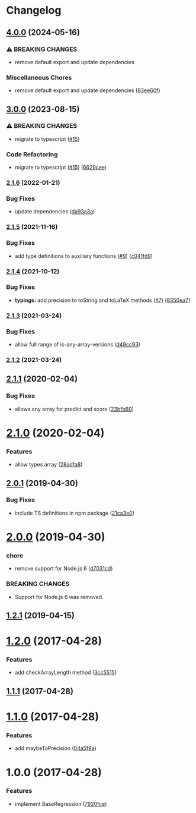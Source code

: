 # Changelog

## [4.0.0](https://github.com/mljs/regression-base/compare/v3.0.0...v4.0.0) (2024-05-16)


### ⚠ BREAKING CHANGES

* remove default export and update dependencies

### Miscellaneous Chores

* remove default export and update dependencies ([83ee60f](https://github.com/mljs/regression-base/commit/83ee60fb2b6dd7e542d9c4e754ebf7cbcc73d799))

## [3.0.0](https://github.com/mljs/regression-base/compare/v2.1.6...v3.0.0) (2023-08-15)


### ⚠ BREAKING CHANGES

* migrate to typescript ([#15](https://github.com/mljs/regression-base/issues/15))

### Code Refactoring

* migrate to typescript ([#15](https://github.com/mljs/regression-base/issues/15)) ([6629cee](https://github.com/mljs/regression-base/commit/6629ceeb5b8754acd3202501638a15c0a65bef95))

### [2.1.6](https://www.github.com/mljs/regression-base/compare/v2.1.5...v2.1.6) (2022-01-21)


### Bug Fixes

* update dependencies ([da93a3a](https://www.github.com/mljs/regression-base/commit/da93a3a683d5931edce5c77eb6ef420de5a6ba6d))

### [2.1.5](https://www.github.com/mljs/regression-base/compare/v2.1.4...v2.1.5) (2021-11-16)


### Bug Fixes

* add type definitions to auxiliary functions ([#9](https://www.github.com/mljs/regression-base/issues/9)) ([c041fd9](https://www.github.com/mljs/regression-base/commit/c041fd9f7a6e6ad49477c2940a4344ba87d71a21))

### [2.1.4](https://www.github.com/mljs/regression-base/compare/v2.1.3...v2.1.4) (2021-10-12)


### Bug Fixes

* **typings:** add precision to toString and toLaTeX methods ([#7](https://www.github.com/mljs/regression-base/issues/7)) ([8350ea7](https://www.github.com/mljs/regression-base/commit/8350ea702cd043a7b32b918e7543d179c762d7a3))

### [2.1.3](https://www.github.com/mljs/regression-base/compare/v2.1.2...v2.1.3) (2021-03-24)


### Bug Fixes

* allow full range of is-any-array-versions ([d49cc93](https://www.github.com/mljs/regression-base/commit/d49cc93157037928bf1c2eb1949f7726f478d04f))

### [2.1.2](https://github.com/mljs/regression-base/compare/v2.1.1...v2.1.2) (2021-03-24)

## [2.1.1](https://github.com/mljs/regression-base/compare/v2.1.0...v2.1.1) (2020-02-04)


### Bug Fixes

* allows any array for predict and score ([23bfb60](https://github.com/mljs/regression-base/commit/23bfb607923985ade77aad33f76f09dc9e43e874))



# [2.1.0](https://github.com/mljs/regression-base/compare/v2.0.1...v2.1.0) (2020-02-04)


### Features

* allow types array ([28adfa8](https://github.com/mljs/regression-base/commit/28adfa86c8c7feb491565e060ee16705991e98cf))



## [2.0.1](https://github.com/mljs/regression-base/compare/v2.0.0...v2.0.1) (2019-04-30)


### Bug Fixes

* include TS definitions in npm package ([21ca3e0](https://github.com/mljs/regression-base/commit/21ca3e0))



# [2.0.0](https://github.com/mljs/regression-base/compare/v1.2.1...v2.0.0) (2019-04-30)


### chore

* remove support for Node.js 6 ([d7031cd](https://github.com/mljs/regression-base/commit/d7031cd))


### BREAKING CHANGES

* Support for Node.js 6 was removed.



## [1.2.1](https://github.com/mljs/regression-base/compare/v1.2.0...v1.2.1) (2019-04-15)



<a name="1.2.0"></a>
# [1.2.0](https://github.com/mljs/regression-base/compare/v1.1.1...v1.2.0) (2017-04-28)


### Features

* add checkArrayLength method ([3cc5515](https://github.com/mljs/regression-base/commit/3cc5515))



<a name="1.1.1"></a>
## [1.1.1](https://github.com/mljs/regression-base/compare/v1.1.0...v1.1.1) (2017-04-28)



<a name="1.1.0"></a>
# [1.1.0](https://github.com/mljs/regression-base/compare/v1.0.0...v1.1.0) (2017-04-28)


### Features

* add maybeToPrecision ([04a5f9a](https://github.com/mljs/regression-base/commit/04a5f9a))



<a name="1.0.0"></a>
# 1.0.0 (2017-04-28)


### Features

* implement BaseRegression ([7920fce](https://github.com/mljs/regression-base/commit/7920fce))
